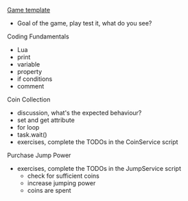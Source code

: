 [Game template](https://github.com/yili-gat/little-robloxers/blob/main/week002/obby_template.rbxl)
* Goal of the game, play test it, what do you see?

Coding Fundamentals
* Lua
* print
* variable
* property
* if conditions
* comment

Coin Collection
* discussion, what's the expected behaviour?
* set and get attribute
* for loop
* task.wait()
* exercises, complete the TODOs in the CoinService script

Purchase Jump Power
* exercises, complete the TODOs in the JumpService script
  * check for sufficient coins
  * increase jumping power
  * coins are spent
